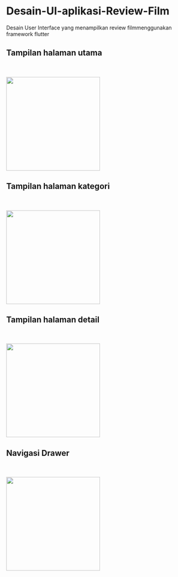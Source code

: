 # D e s a i n - U I - a p l i k a s i - R e v i e w - F i l m 
Desain User Interface yang menampilkan review film menggunakan framework flutter<br>

## Tampilan halaman utama
<br><br><img src="https://github.com/Arvin-AM/Desain-UI-aplikasi-Review-Film/blob/main/Dokumentasi/Utama.png" width="250"/><br>

## Tampilan halaman kategori
<br><br><img src="https://github.com/Arvin-AM/Desain-UI-aplikasi-Review-Film/edit/main/" width="250"/><br>

## Tampilan halaman detail
<br><br><img src="https://github.com/Arvin-AM/Desain-UI-aplikasi-Review-Film/edit/main/" width="250"/><br>

## Navigasi Drawer
<br><br><img src="https://github.com/Arvin-AM/Desain-UI-aplikasi-Review-Film/edit/main/" width="250"/><br>
